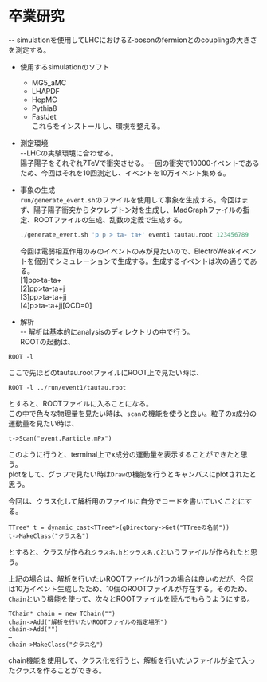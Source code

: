 # 卒業研究  
-- simulationを使用してLHCにおけるZ-bosonのfermionとのcouplingの大きさを測定する。  

* 使用するsimulationのソフト  
  * MG5_aMC  
  * LHAPDF  
  * HepMC  
  * Pythia8  
  * FastJet  
これらをインストールし、環境を整える。  

* 測定環境  
--LHCの実験環境に合わせる。  
陽子陽子をそれぞれ7TeVで衝突させる。一回の衝突で10000イベントであるため、今回はそれを10回測定し、イベントを10万イベント集める。   

* 事象の生成  
  `run/generate_event.sh`のファイルを使用して事象を生成する。今回はまず、陽子陽子衝突からタウレプトン対を生成し、MadGraphファイルの指定、ROOTファイルの生成、乱数の定義で生成する。  

  ```php  
  ./generate_event.sh 'p p > ta- ta+' event1 tautau.root 123456789  
  ```  
  今回は電弱相互作用のみのイベントのみが見たいので、ElectroWeakイベントを個別でシミュレーションで生成する。生成するイベントは次の通りである。  
  [1]pp>ta-ta+  
  [2]pp>ta-ta+j  
  [3]pp>ta-ta+jj  
  [4]p>ta-ta+jj[QCD=0]  


* 解析   
-- 解析は基本的にanalysisのディレクトリの中で行う。  
ROOTの起動は、  
```php:terminal  
ROOT -l  
```  

ここで先ほどのtautau.rootファイルにROOT上で見たい時は、  
```php:terminal  
ROOT -l ../run/event1/tautau.root  
```  
とすると、ROOTファイルに入ることになる。  
この中で色々な物理量を見たい時は、`scan`の機能を使うと良い。粒子のx成分の運動量を見たい時は、  
```php:terminal  
t->Scan("event.Particle.mPx")  
```  
このように行うと、terminal上でx成分の運動量を表示することができたと思う。  
plotをして、グラフで見たい時は`Draw`の機能を行うとキャンバスにplotされたと思う。  

今回は、クラス化して解析用のファイルに自分でコードを書いていくことにする。  
```php:terminal  
TTree* t = dynamic_cast<TTree*>(gDirectory->Get("TTreeの名前"))  
t->MakeClass("クラス名")  
```  
とすると、クラスが作られ`クラス名.h`と`クラス名.C`というファイルが作られたと思う。  

上記の場合は、解析を行いたいROOTファイルが1つの場合は良いのだが、今回は10万イベント生成したため、10個のROOTファイルが存在する。そのため、`Chain`という機能を使って、次々とROOTファイルを読んでもらうようにする。  
```php:terminal  
TChain* chain = new TChain("")  
chain->Add("解析を行いたいROOTファイルの指定場所")  
chain->Add("")  
…  
chain->MakeClass("クラス名")  
```  
chain機能を使用して、クラス化を行うと、解析を行いたいファイルが全て入ったクラスを作ることができる。  
